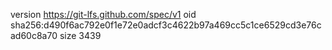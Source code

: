 version https://git-lfs.github.com/spec/v1
oid sha256:d490f6ac792e0f1e72e0adcf3c4622b97a469cc5c1ce6529cd3e76cad60c8a70
size 3439
